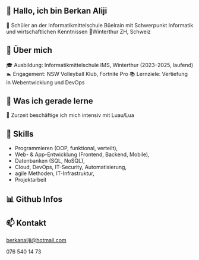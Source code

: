 ## 👋 Hallo, ich bin Berkan Aliji

🏫 Schüler an der Informatikmittelschule Büelrain mit Schwerpunkt Informatik und wirtschaftlichen Kenntnissen
📍Winterthur ZH, Schweiz

## 💬 Über mich

🎓 Ausbildung: Informatikmittelschule IMS, Winterthur (2023–2025, laufend)
🏊 Engagement: NSW Volleyball Klub, Fortnite Pro
📚 Lernziele: Vertiefung in Webentwicklung und DevOps

## 🌱 Was ich gerade lerne

📜 Zurzeit beschäftige ich mich intensiv mit Luau/Lua

## 🎯 Skills

- Programmieren (OOP, funktional, verteilt),
- Web- & App-Entwicklung (Frontend, Backend, Mobile), 
- Datenbanken (SQL, NoSQL), 
- Cloud, DevOps, IT-Security, Automatisierung, 
- agile Methoden, IT-Infrastruktur, 
- Projektarbeit

## 📊 Github Infos

## 📫 Kontakt

berkanaliji@hotmail.com

076 540 14 73

<!--
**BerkanAliji/BerkanAliji** is a ✨ _special_ ✨ repository because its `README.md` (this file) appears on your GitHub profile.

Here are some ideas to get you started:

- 🔭 I’m currently working on ...
- 🌱 I’m currently learning ...
- 👯 I’m looking to collaborate on ...
- 🤔 I’m looking for help with ...
- 💬 Ask me about ...
- 📫 How to reach me: ...
- 😄 Pronouns: ...
- ⚡ Fun fact: ...
-->
